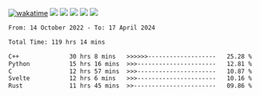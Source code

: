 [![wakatime](https://wakatime.com/badge/user/368879df-dc38-4b1a-86c4-8a2054a0e074.svg)](https://wakatime.com/@368879df-dc38-4b1a-86c4-8a2054a0e074)
<img src="https://img.shields.io/badge/Windows-0078D6?style=flat&logo=Windows&logoColor=white">
<img src="https://img.shields.io/badge/IntelliJ_IDEA-000000.svg?style=flat&logo=IntelliJ-IDEA&logoColor=white">
<img src="https://img.shields.io/badge/CLion-000000.svg?style=flat&logo=CLion&logoColor=white">
<img src="https://img.shields.io/badge/Visual_Studio_Code-007ACC?style=flat&logo=Visual-Studio-Code&logoColor=white">
<img src="https://img.shields.io/badge/Discord-5865F2?label=kano42&style=flat&logo=discord&logoColor=white">
<br>


<!--START_SECTION:waka-->

```txt
From: 14 October 2022 - To: 17 April 2024

Total Time: 119 hrs 14 mins

C++              30 hrs 8 mins   >>>>>>-------------------   25.28 %
Python           15 hrs 16 mins  >>>----------------------   12.81 %
C                12 hrs 57 mins  >>>----------------------   10.87 %
Svelte           12 hrs 6 mins   >>>----------------------   10.16 %
Rust             11 hrs 45 mins  >>-----------------------   09.86 %
```

<!--END_SECTION:waka-->

